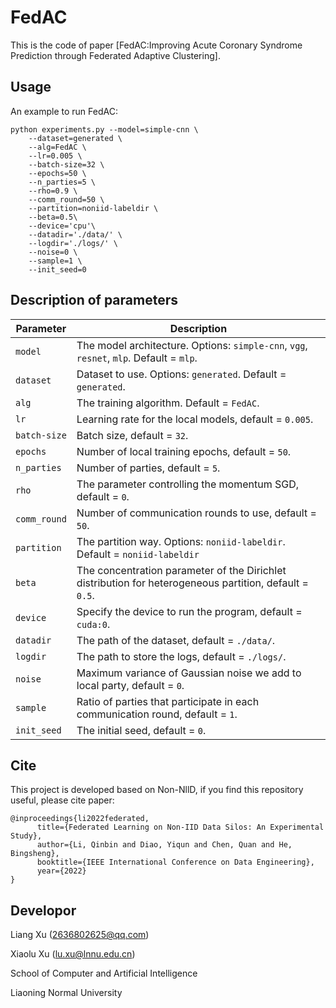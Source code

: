 # FedAC
This is the code of paper [FedAC:Improving Acute Coronary Syndrome Prediction through Federated Adaptive Clustering].

## Usage
An example to run FedAC:
```
python experiments.py --model=simple-cnn \
    --dataset=generated \
    --alg=FedAC \
    --lr=0.005 \
    --batch-size=32 \
    --epochs=50 \
    --n_parties=5 \
    --rho=0.9 \
    --comm_round=50 \
    --partition=noniid-labeldir \
    --beta=0.5\
    --device='cpu'\
    --datadir='./data/' \
    --logdir='./logs/' \
    --noise=0 \
    --sample=1 \
    --init_seed=0
```

## Description of parameters
| Parameter                      | Description                                 |
| ----------------------------- | ---------------------------------------- |
| `model` | The model architecture. Options: `simple-cnn`, `vgg`, `resnet`, `mlp`. Default = `mlp`. |
| `dataset`      | Dataset to use. Options: `generated`. Default = `generated`. |
| `alg` | The training algorithm. Default = `FedAC`. |
| `lr` | Learning rate for the local models, default = `0.005`. |
| `batch-size` | Batch size, default = `32`. |
| `epochs` | Number of local training epochs, default = `50`. |
| `n_parties` | Number of parties, default = `5`. |
| `rho` | The parameter controlling the momentum SGD, default = `0`. |
| `comm_round`    | Number of communication rounds to use, default = `50`. |
| `partition`    | The partition way. Options:  `noniid-labeldir`. Default = `noniid-labeldir` |
| `beta` | The concentration parameter of the Dirichlet distribution for heterogeneous partition, default = `0.5`. |
| `device` | Specify the device to run the program, default = `cuda:0`. |
| `datadir` | The path of the dataset, default = `./data/`. |
| `logdir` | The path to store the logs, default = `./logs/`. |
| `noise` | Maximum variance of Gaussian noise we add to local party, default = `0`. |
| `sample` | Ratio of parties that participate in each communication round, default = `1`. |
| `init_seed` | The initial seed, default = `0`. |

## Cite
This project is developed based on Non-NllD, if you find this repository useful, please cite paper:
```
@inproceedings{li2022federated,
      title={Federated Learning on Non-IID Data Silos: An Experimental Study},
      author={Li, Qinbin and Diao, Yiqun and Chen, Quan and He, Bingsheng},
      booktitle={IEEE International Conference on Data Engineering},
      year={2022}
}
```

## Developor

Liang Xu (2636802625@qq.com)

Xiaolu Xu (lu.xu@lnnu.edu.cn)

School of Computer and Artificial Intelligence 

Liaoning Normal University







